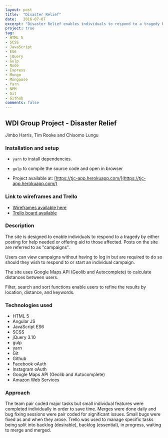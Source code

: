 ```yaml
---
layout: post
title:  "Disaster Relief"
date:   2016-07-07
excerpt: "Disaster Relief enables individuals to respond to a tragedy by either posting for help needed or offering aid to those affected"
project: true
tag:
- HTML 5
- SCSS
- JavaScript
- ES6
- jQuery
- Gulp
- Node
- Express
- Mongo
- Mongoose
- Yarn
- NPM
- Git
- Github
comments: false
---
```


## WDI Group Project - Disaster Relief

Jimbo Harris, Tim Rooke and Chisomo Lungu

### Installation and setup

- `yarn` to install dependencies.
- `gulp` to compile the source code and open in browser

- Project available at: [https://tjc-app.herokuapp.com/](https://tjc-app.herokuapp.com/)

### Link to wireframes and Trello

- [Wireframes available here](https://generalassembly.mybalsamiq.com/projects/wdi-ldn-27/Jim%20Tim%20Chisomo%20mockup)
- [Trello board available](https://trello.com/b/4iEribek/wdi-27-group-project)

### Description

The site is designed to enable individuals to respond to a tragedy by either posting for help needed or offering aid to those affected. Posts on the site are referred to as "campaigns".

Users can view campaigns without having to log in but are required to do so should they wish to respond to or start an individual campaign.

The site uses Google Maps API (Geolib and Autocomplete) to calculate distances between users.

Filter, search and sort functions enable users to refine the results by location, distance, and keywords.

### Technologies used

- HTML 5
- Angular JS
- JavaScript ES6
- SCSS
- jQuery 3.10
- gulp
- yarn
- Git
- Github
- Facebook oAuth
- Instagram oAuth
- Google Maps API (Geolib and Autocomplete)
- Amazon Web Services

### Approach

The team pair coded major tasks but small individual features were completed individually in order to save time. Merges were done daily and bug fixing sessions were pair coded for significant issues. Small bugs were fixed as and when they arose. Trello was used to manage specific tasks being split into backlog (desirable), backlog (essential), in progress, waiting to merge and merged.
